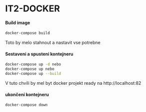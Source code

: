 # IT2-DOCKER

#### Build image
```sh
docker-compose build
```
Toto by melo stahnout a nastavit vse potrebne

#### Sestaveni a spusteni kontejneru
```sh
docker-compose up -d nebo
docker-compose up nebo
docker-compose up --build
```
V tuto chvili by mel byt docker projekt ready na http://localhost:82


#### ukončení kontejneru
```sh
docker-compose down  
```


